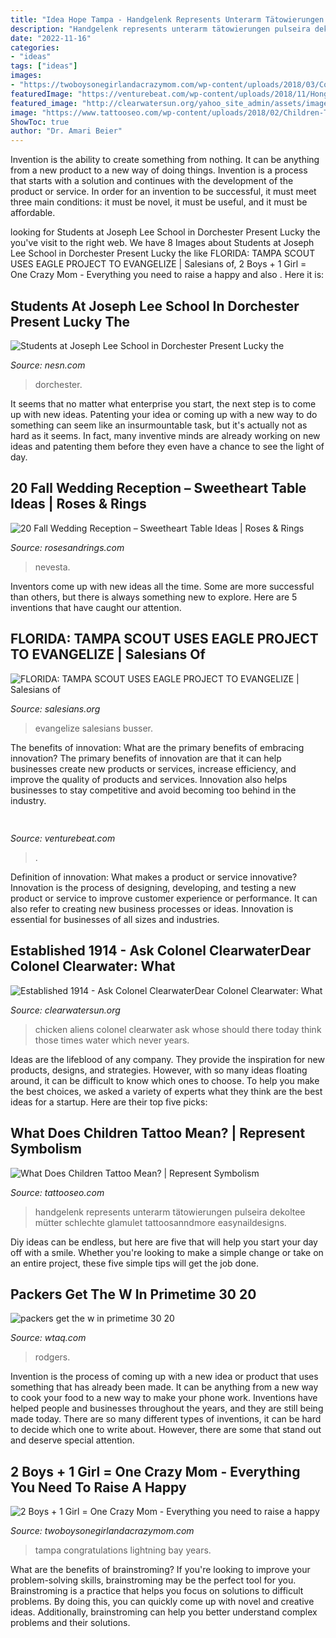 ```yaml
---
title: "Idea Hope Tampa - Handgelenk Represents Unterarm Tätowierungen Pulseira Dekoltee Mütter Schlechte Glamulet Tattoosanndmore Easynaildesigns"
description: "Handgelenk represents unterarm tätowierungen pulseira dekoltee mütter schlechte glamulet tattoosanndmore easynaildesigns"
date: "2022-11-16"
categories:
- "ideas"
tags: ["ideas"]
images:
- "https://twoboysonegirlandacrazymom.com/wp-content/uploads/2018/03/Coke-1024x533.jpg"
featuredImage: "https://venturebeat.com/wp-content/uploads/2018/11/Hongqi-L4-Car.jpeg?w=800"
featured_image: "http://clearwatersun.org/yahoo_site_admin/assets/images/chicken-little-aliens.220172249_std.jpg"
image: "https://www.tattooseo.com/wp-content/uploads/2018/02/Children-Tattoos-21.jpg"
ShowToc: true
author: "Dr. Amari Beier"
---
```



Invention is the ability to create something from nothing. It can be anything from a new product to a new way of doing things. Invention is a process that starts with a solution and continues with the development of the product or service. In order for an invention to be successful, it must meet three main conditions: it must be novel, it must be useful, and it must be affordable.

	

		
looking for Students at Joseph Lee School in Dorchester Present Lucky the you've visit to the right web. We have 8 Images about Students at Joseph Lee School in Dorchester Present Lucky the like FLORIDA: TAMPA SCOUT USES EAGLE PROJECT TO EVANGELIZE | Salesians of, 2 Boys + 1 Girl = One Crazy Mom - Everything you need to raise a happy and also . Here it is:
		
    
## Students At Joseph Lee School In Dorchester Present Lucky The

<img loading=lazy src="http://nesn.com/wp-content/uploads/2012/08/6a0115709f071f970b01630602afbd970d.jpe" onerror="this.onerror=null;this.src='https://tse1.mm.bing.net/th?id=OIP.N4HnWEnaY0UHbugt-z9wKwHaEK&amp;pid=15.1';" alt="Students at Joseph Lee School in Dorchester Present Lucky the">

_Source: nesn.com_

>dorchester. 

	

It seems that no matter what enterprise you start, the next step is to come up with new ideas. Patenting your idea or coming up with a new way to do something can seem like an insurmountable task, but it's actually not as hard as it seems. In fact, many inventive minds are already working on new ideas and patenting them before they even have a chance to see the light of day.

    
## 20 Fall Wedding Reception – Sweetheart Table Ideas | Roses &amp; Rings

<img loading=lazy src="https://www.rosesandrings.com/wp-content/uploads/2018/01/rustic-country-burgundy-wedding-sweetheart-table-2.jpg" onerror="this.onerror=null;this.src='https://tse1.mm.bing.net/th?id=OIP.5k12joOTuYjwoP_4rnhHvQHaKX&amp;pid=15.1';" alt="20 Fall Wedding Reception – Sweetheart Table Ideas | Roses &amp; Rings">

_Source: rosesandrings.com_

>nevesta. 

	

Inventors come up with new ideas all the time. Some are more successful than others, but there is always something new to explore. Here are 5 inventions that have caught our attention.

    
## FLORIDA: TAMPA SCOUT USES EAGLE PROJECT TO EVANGELIZE | Salesians Of

<img loading=lazy src="https://salesians.org/sites/salesians/files/styles/hosted_core_wide/public/Michael-Busser-Eagle-Scout-Photo-1-Copy.jpg?itok=LRfBLKA2" onerror="this.onerror=null;this.src='https://tse1.mm.bing.net/th?id=OIP._QAppE5LqDp2LWkeinCxsgHaEK&amp;pid=15.1';" alt="FLORIDA: TAMPA SCOUT USES EAGLE PROJECT TO EVANGELIZE | Salesians of">

_Source: salesians.org_

>evangelize salesians busser. 

	

The benefits of innovation: What are the primary benefits of embracing innovation?
The primary benefits of innovation are that it can help businesses create new products or services, increase efficiency, and improve the quality of products and services. Innovation also helps businesses to stay competitive and avoid becoming too behind in the industry.

    
## 

<img loading=lazy src="https://venturebeat.com/wp-content/uploads/2018/11/Hongqi-L4-Car.jpeg?w=800" onerror="this.onerror=null;this.src='https://tse2.mm.bing.net/th?id=OIP.2x9A4a_8MnXG7ApbDerN3wHaEW&amp;pid=15.1';" alt="">

_Source: venturebeat.com_

>. 

	

Definition of innovation: What makes a product or service innovative?
Innovation is the process of designing, developing, and testing a new product or service to improve customer experience or performance. It can also refer to creating new business processes or ideas. Innovation is essential for businesses of all sizes and industries.

    
## Established 1914 - ﻿Ask Colonel ClearwaterDear Colonel Clearwater: What

<img loading=lazy src="http://clearwatersun.org/yahoo_site_admin/assets/images/chicken-little-aliens.220172249_std.jpg" onerror="this.onerror=null;this.src='https://tse1.mm.bing.net/th?id=OIP.pWmaPq4pitKcq07oXwJHvgAAAA&amp;pid=15.1';" alt="Established 1914 - ﻿Ask Colonel ClearwaterDear Colonel Clearwater: What">

_Source: clearwatersun.org_

>chicken aliens colonel clearwater ask whose should there today think those times water which never years. 

	

Ideas are the lifeblood of any company. They provide the inspiration for new products, designs, and strategies. However, with so many ideas floating around, it can be difficult to know which ones to choose. To help you make the best choices, we asked a variety of experts what they think are the best ideas for a startup. Here are their top five picks: 

    
## What Does Children Tattoo Mean? | Represent Symbolism

<img loading=lazy src="https://www.tattooseo.com/wp-content/uploads/2018/02/Children-Tattoos-21.jpg" onerror="this.onerror=null;this.src='https://tse2.mm.bing.net/th?id=OIP.fuk5q0qYMVh0ZH5svUO7tAAAAA&amp;pid=15.1';" alt="What Does Children Tattoo Mean? | Represent Symbolism">

_Source: tattooseo.com_

>handgelenk represents unterarm tätowierungen pulseira dekoltee mütter schlechte glamulet tattoosanndmore easynaildesigns. 

	

Diy ideas can be endless, but here are five that will help you start your day off with a smile. Whether you're looking to make a simple change or take on an entire project, these five simple tips will get the job done.

    
## Packers Get The W In Primetime 30 20

<img loading=lazy src="http://media.mwcradio.com/podblogs/uploads/Rodgers.png" onerror="this.onerror=null;this.src='https://tse3.mm.bing.net/th?id=OIP.-bUtcs1IUk068a9-34WBkAHaE_&amp;pid=15.1';" alt="packers get the w in primetime 30 20">

_Source: wtaq.com_

>rodgers. 

	

Invention is the process of coming up with a new idea or product that uses something that has already been made. It can be anything from a new way to cook your food to a new way to make your phone work. Inventions have helped people and businesses throughout the years, and they are still being made today. There are so many different types of inventions, it can be hard to decide which one to write about. However, there are some that stand out and deserve special attention.

    
## 2 Boys + 1 Girl = One Crazy Mom - Everything You Need To Raise A Happy

<img loading=lazy src="https://twoboysonegirlandacrazymom.com/wp-content/uploads/2018/03/Coke-1024x533.jpg" onerror="this.onerror=null;this.src='https://tse2.mm.bing.net/th?id=OIP.bmu4fYH_yprRjCzOo3x2-gHaD2&amp;pid=15.1';" alt="2 Boys + 1 Girl = One Crazy Mom - Everything you need to raise a happy">

_Source: twoboysonegirlandacrazymom.com_

>tampa congratulations lightning bay years. 

	

What are the benefits of brainstroming?
If you're looking to improve your problem-solving skills, brainstroming may be the perfect tool for you. Brainstroming is a practice that helps you focus on solutions to difficult problems. By doing this, you can quickly come up with novel and creative ideas. Additionally, brainstroming can help you better understand complex problems and their solutions.

